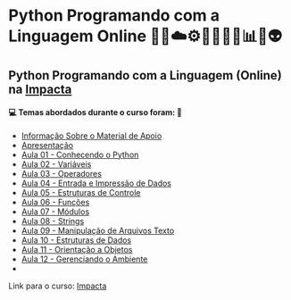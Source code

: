 # Python Programando com a Linguagem Online 🤖🎲☁️⚙️🤯👨🏻‍💻📊🐍👽
## Python Programando com a Linguagem (Online) na [Impacta](https://www.impacta.com.br/cursos/programando-com-a-linguagem-python-online)
#### 💻 Temas abordados durante o curso foram: 🚀
- [Informação Sobre o Material de Apoio](https://github.com/romulovieira777/Python_Programando_com_a_Linguagem_Online/tree/main/Informacao_Sobre_o_Material_de_Apoio)
- [Apresentação](https://github.com/romulovieira777/Python_Programando_com_a_Linguagem_Online/tree/main/Apresentacao)
- [Aula 01 - Conhecendo o Python](https://github.com/romulovieira777/Python_Programando_com_a_Linguagem_Online/tree/main/Aula_01_Conhecendo_o_Python)
- [Aula 02 - Variáveis](https://github.com/romulovieira777/Python_Programando_com_a_Linguagem_Online/tree/main/Aula_02_Variaveis)
- [Aula 03 - Operadores](https://github.com/romulovieira777/Python_Programando_com_a_Linguagem_Online/tree/main/Aula_03_Operadores)
- [Aula 04 - Entrada e Impressão de Dados](https://github.com/romulovieira777/Python_Programando_com_a_Linguagem_Online/tree/main/Aula_04_Entrada_e_Impress%C3%A3o_de_Dados)
- [Aula 05 - Estruturas de Controle](https://github.com/romulovieira777/Python_Programando_com_a_Linguagem_Online/tree/main/Aula_05_Estruturas_de_Controle)
- [Aula 06 - Funções](https://github.com/romulovieira777/Python_Programando_com_a_Linguagem_Online/tree/main/Aula_06_Funcoes)
- [Aula 07 - Módulos](https://github.com/romulovieira777/Python_Programando_com_a_Linguagem_Online/tree/main/Aula_07_Modulos)
- [Aula 08 - Strings](https://github.com/romulovieira777/Python_Programando_com_a_Linguagem_Online/tree/main/Aula_08_Strings)
- [Aula 09 - Manipulação de Arquivos Texto](https://github.com/romulovieira777/Python_Programando_com_a_Linguagem_Online/tree/main/Aula_09_Manipulacao_de_Arquivos_Texto)
- [Aula 10 - Estruturas de Dados](https://github.com/romulovieira777/Python_Programando_com_a_Linguagem_Online/tree/main/Aula_10_Estruturas_de_Dados)
- [Aula 11 - Orientação a Objetos](https://github.com/romulovieira777/Python_Programando_com_a_Linguagem_Online/tree/main/Aula_11_Orientacao_a_Objetos)
- [Aula 12 - Gerenciando o Ambiente](https://github.com/romulovieira777/Python_Programando_com_a_Linguagem_Online/tree/main/Aula_12_Gerenciando_o_Ambiente)
- 

Link para o curso: [Impacta](https://www.impacta.com.br/cursos/programando-com-a-linguagem-python-online)